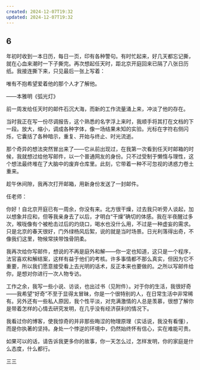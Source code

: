 ```yaml
---
created: 2024-12-07T19:32
updated: 2024-12-07T19:32
---
```

   

## 6

年初时收到一本日历，每日一页，印有各种警句。有时忙起来，好几天都忘记撕，就在心血来潮时一下子撕完。再次想起任天时，距北京开庭回来已隔了八张日历纸。我接连撕下来，只见最后一张上写着：

唯有不抱希望爱着他的那个人才了解他。

——本雅明《弧光灯》

前一周发给任天时的邮件石沉大海，而新的工作流量涌上来，冲淡了他的存在。

当时我正在写一份尽调报告，这个熟悉的名字浮上来时，我顺手将其打在文档的下一段。放大，缩小，调成各种字体，像一场结果未知的实验。光标在字符右侧闪烁，它囊括了各种暗示，重复、开始与终止、时光流逝。

那个奇异的想法突然冒出来了——它从前出现过，在我第一次看到任天时邮箱的时候，我就想过给他写邮件，以一个普通网友的身份。只不过受制于懒惰与理性，这个想法最终堆在了大脑中的废弃仓库里。此刻，它带着一种不可忽视的诱惑力卷土重来。

趁午休间隙，我再次打开邮箱，用新身份发送了一封邮件。

任老师：

你好！自北京开庭已有一周余，你没有来。北方很干燥，过去我只听旁人谈起，加以想象并应和，但等我亲身去了以后，才明白“干燥”确切的体感。我在半夜醒过多次，喉咙像有个被枪击过后的灼烧口，喝水也没什么用，不过是一种虚妄的需求。只是北京的春天很好，门外绿杨风后絮，说的就是当时场景。日光利落得出奇，不像我们这里，物候常挟带蚀骨阴柔。

我再次给你写邮件，想说的不再是庭外和解——你一定也知道，这只是一个程序，法官喜欢和解结案，这样有益于他们的考核。许多事情都不那么真实，但因为它不重要，所以我们愿意接受看上去光明的话术，反正本来也要做的。之所以写邮件给你，是想对你进行一次人物专访。

工作之余，我写一些小说、访谈，也出过书（见附件）。对于你的生活，我很好奇——我希望“好奇”不至于显得太冒昧，你是一个很特别的人，在日常生活中非常稀有。另外还有一些私人原因，我个性平淡，对充满激情的人总是羡慕，很想了解你是带着怎样的心情去研究发明，在几乎没有经济获利的情况下。

我看过你的博客，使我惊奇的并非那些晦涩的物理原理（实话说，我没有看懂），而是你执著的坚持。身处一个悖逆的环境中，仍然始终怀有信心，实在难能可贵。

如果可以的话，请告诉我更多你的故事，你一天怎么过，怎样发明，你的家庭是什么态度，什么都行。

三三